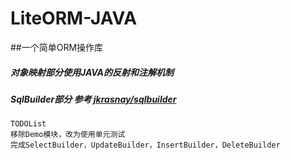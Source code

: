# LiteORM-JAVA

##一个简单ORM操作库

##### 对象映射部分使用JAVA的反射和注解机制

##### SqlBuilder部分 参考 [jkrasnay/sqlbuilder](https://github.com/jkrasnay/sqlbuilder)

```
TODOList
移除Demo模块，改为使用单元测试
完成SelectBuilder，UpdateBuilder，InsertBuilder，DeleteBuilder
```
